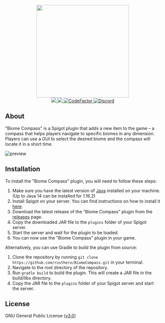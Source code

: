 <p align="center">
    <a href="https://github.com/rusthero/BiomeCompass">
        <img src="https://user-images.githubusercontent.com/120267985/208212764-59068903-f51e-4631-b98c-e0bf4faa82cc.png" align="center" width="300">
    </a>
    <br>
    <a href="https://github.com/rusthero/BiomeCompass/releases">
        <img src="https://img.shields.io/github/v/release/rusthero/BiomeCompass?style=flat&labelColor=1C2C2E&color=D0A384&logo=GitHub&logoColor=white">
    </a>
    <a href="https://github.com/rusthero/BiomeCompass/actions?query=workflow%3A%22Java CI%22">
        <img src="https://img.shields.io/github/actions/workflow/status/rusthero/BiomeCompass/build.yml?branch=main&style=flat&labelColor=1C2C2E&color=BEC5C9&logo=GitHub%20Actions&logoColor=BEC5C9"/>
    </a>
    <a href="https://www.codefactor.io/repository/github/rusthero/biomecompass">
        <img src="https://www.codefactor.io/repository/github/rusthero/biomecompass/badge" alt="CodeFactor"/>
    </a>
    <a href="https://discord.gg/5z6cqzQGjS">
        <img src="https://img.shields.io/discord/1051165269709557813.svg?style=flat&color=7289DA&logo=Discord" alt="Discord"/>
    </a>
</p>

## About
"Biome Compass" is a Spigot plugin that adds a new item to the game – a compass that helps players navigate to specific biomes in any dimension. Players can use a GUI to select the desired biome and the compass will locate it in a short time.

![preview](https://user-images.githubusercontent.com/120267985/208215600-4306468b-675a-42d9-9ed0-394f1b8cb064.png)

## Installation
To install the "Biome Compass" plugin, you will need to follow these steps:
1. Make sure you have the latest version of [Java](https://adoptium.net/temurin/releases/) installed on your machine. (Up to Java 14 can be installed for 1.16.2)
2. Install Spigot on your server. You can find instructions on how to install it [here](https://www.spigotmc.org/wiki/spigot-installation/).
3. Download the latest release of the "Biome Compass" plugin from the [releases](https://github.com/rusthero/BiomeCompass/releases) page.
4. Copy the downloaded JAR file to the `plugins` folder of your Spigot server.
5. Start the server and wait for the plugin to be loaded.
6. You can now use the "Biome Compass" plugin in your game.

Alternatively, you can use Gradle to build the plugin from source:
1. Clone the repository by running `git clone https://github.com/rusthero/BiomeCompass.git` in your terminal.
2. Navigate to the root directory of the repository.
3. Run `gradle build` to build the plugin. This will create a JAR file in the build/libs directory.
4. Copy the JAR file to the `plugins` folder of your Spigot server and start the server.

## License
GNU General Public License ([v3.0](https://www.gnu.org/licenses/gpl.txt))
